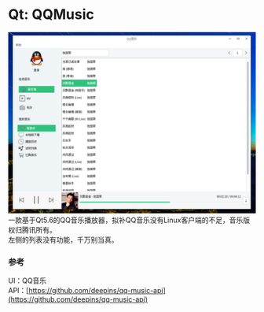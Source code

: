 # Qt: QQMusic
![alt](preview.png)  
一款基于Qt5.6的QQ音乐播放器，拟补QQ音乐没有Linux客户端的不足，音乐版权归腾讯所有。  
左侧的列表没有功能，千万别当真。
### 参考
UI：QQ音乐  
API：[https://github.com/deepins/qq-music-api](https://github.com/deepins/qq-music-api)